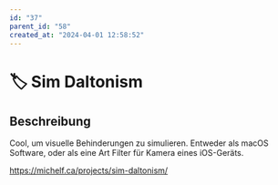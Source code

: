 ```yaml
---
id: "37"
parent_id: "58"
created_at: "2024-04-01 12:58:52"
---
```


# 🏷️ Sim Daltonism

## Beschreibung

Cool, um visuelle Behinderungen zu simulieren. Entweder als macOS Software, oder als eine Art Filter für Kamera eines iOS-Geräts.

<https://michelf.ca/projects/sim-daltonism/>